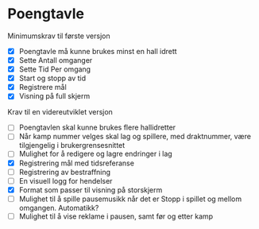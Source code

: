 # Poengtavle
Minimumskrav til første versjon

- [x] Poengtavle må kunne brukes minst en hall idrett
- [x] Sette Antall omganger
- [x] Sette Tid Per omgang
- [x] Start og stopp av tid
- [x] Registrere mål
- [x] Visning på full skjerm

Krav til en videreutviklet versjon

- [ ] Poengtavlen skal kunne brukes flere hallidretter
- [ ] Når kamp nummer velges skal lag og spillere, med draktnummer, være tilgjengelig i brukergrensesnittet
- [ ] Mulighet for å redigere og lagre endringer i lag
- [x] Registrering mål med tidsreferanse
- [ ] Registrering av bestraffning
- [ ] En visuell logg for hendelser
- [x] Format som passer til visning på storskjerm
- [ ] Mulighet til å spille pausemusikk når det er Stopp i spillet og mellom omgangen. Automatikk?
- [ ] Mulighet til å vise reklame i pausen, samt før og etter kamp
